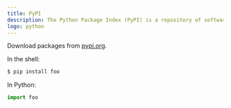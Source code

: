 ```yaml
---
title: PyPI
description: The Python Package Index (PyPI) is a repository of software for the Python programming language.
logo: python
---
```


Download packages from [pypi.org](https://pypi.org/).

In the shell:

```sh
$ pip install foo
```

In Python:

```python
import foo
```
